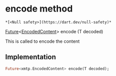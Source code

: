 


# encode method




    *[<Null safety>](https://dart.dev/null-safety)*




[Future](https://api.flutter.dev/flutter/dart-async/Future-class.html)&lt;[EncodedContent](https://pub.dev/documentation/xmtp_proto/0.0.1-development/xmtp_proto/EncodedContent-class.html)> encode
(T decoded)





<p>This is called to encode the content</p>



## Implementation

```dart
Future<xmtp.EncodedContent> encode(T decoded);
```







